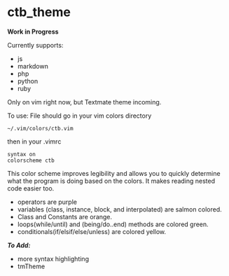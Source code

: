 ctb_theme
=========

**Work in Progress**

Currently supports:
- js
- markdown
- php
- python
- ruby

Only on vim right now, but Textmate theme incoming.

To use:
File should go in your vim colors directory
```
~/.vim/colors/ctb.vim
```
then in your .vimrc
```
syntax on
colorscheme ctb
```

This color scheme improves legibility and allows you to quickly determine what the program is doing based on the colors.
It makes reading nested code easier too.

- operators are purple
- variables (class, instance, block, and interpolated) are salmon colored.
- Class and Constants are orange.
- loops(while/until) and (being/do..end) methods are colored green.
- conditionals(if/elsif/else/unless) are colored yellow.

***To Add:***
- more syntax highlighting
- tmTheme
